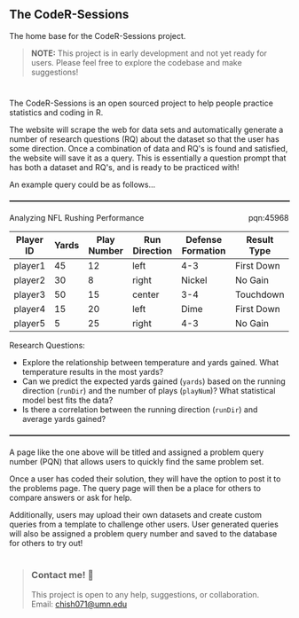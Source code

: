 ## The CodeR-Sessions

The home base for the CodeR-Sessions project.

> **NOTE:** This project is in early development and not yet ready 
for users. Please feel free to explore the codebase and make suggestions! 

#
The CodeR-Sessions is an open sourced project to help people practice statistics and coding in R. 

The website will scrape the web for data sets and 
automatically generate a number of research questions (RQ) about the dataset so that the user has some direction. Once a combination of data and RQ's is found and satisfied, the website will save it as a query. This is essentially a question prompt that has both a dataset and RQ's, and is ready to be practiced with!  

An example query could be as follows... 

<hr style="border: 1px solid gray; width: 100%; margin-top: 20px; margin-bottom: 20px;">


<div style="display: flex; justify-content: space-between;">
  <span>Analyzing NFL Rushing Performance</span>
  <span>pqn:45968</span>
</div>


| Player ID  | Yards | Play Number | Run Direction | Defense Formation | Result Type   |
|------------|-------|-------------|---------------|-------------------|---------------|
| player1    | 45    | 12          | left          | 4-3               | First Down    |
| player2    | 30    | 8           | right         | Nickel            | No Gain       |
| player3    | 50    | 15          | center        | 3-4               | Touchdown     |
| player4    | 15    | 20          | left          | Dime              | First Down    |
| player5    | 5     | 25          | right         | 4-3               | No Gain       |



Research Questions:
- Explore the relationship between temperature and yards gained. What temperature results in the most yards?
- Can we predict the expected yards gained (`yards`) based on the running direction (`runDir`) and the number of plays (`playNum`)? What statistical model best fits the data?
- Is there a correlation between the running direction (`runDir`) and average yards gained?

<hr style="border: 1px solid gray; width: 100%; margin-top: 20px; margin-bottom: 20px;">


A page like the one above will be titled and assigned a problem query number (PQN) that allows users to quickly find the same problem set. 

Once a user has coded their solution, they will have the option to post it to the problems page. The query page will then be a place for others to compare answers or ask for help.  

Additionally, users may upload their own datasets and create custom queries from a template to challenge other users. User generated queries will also be assigned a problem query number and saved to the database for others to try out! 

#

> ### Contact me! 📝
> This project is open to any help, suggestions, or collaboration.  
> Email: chish071@umn.edu

